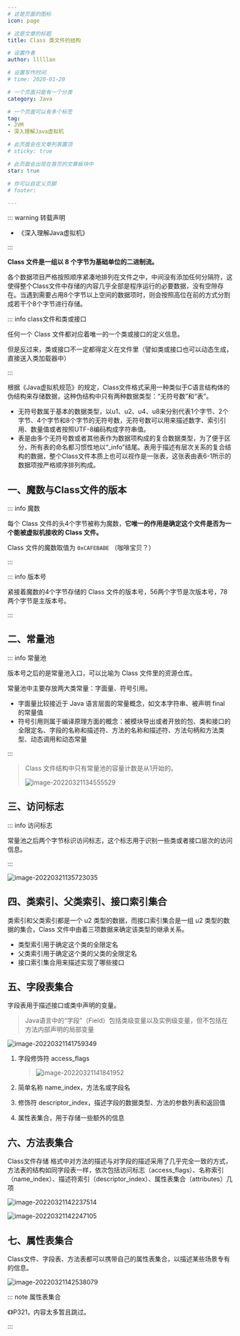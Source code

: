 ```yaml
---
# 这是页面的图标
icon: page

# 这是文章的标题
title: Class 类文件的结构

# 设置作者
author: lllllan

# 设置写作时间
# time: 2020-01-20

# 一个页面只能有一个分类
category: Java

# 一个页面可以有多个标签
tag:
- JVM
- 深入理解Java虚拟机

# 此页面会在文章列表置顶
# sticky: true

# 此页面会出现在首页的文章板块中
star: true

# 你可以自定义页脚
# footer: 

---
```




::: warning 转载声明

- 《深入理解Java虚拟机》

:::



**Class 文件是一组以 8 个字节为基础单位的二进制流。**

各个数据项目严格按照顺序紧凑地排列在文件之中，中间没有添加任何分隔符，这使得整个Class文件中存储的内容几乎全部是程序运行的必要数据，没有空隙存在。当遇到需要占用8个字节以上空间的数据项时，则会按照高位在前的方式分割成若干个8个字节进行存储。



::: info class文件和类或接口

任何一个 Class 文件都对应着唯一的一个类或接口的定义信息。

但是反过来，类或接口不一定都得定义在文件里（譬如类或接口也可以动态生成，直接送入类加载器中）

:::



根据《Java虚拟机规范》的规定，Class文件格式采用一种类似于C语言结构体的伪结构来存储数据，这种伪结构中只有两种数据类型：“无符号数”和“表”。

- 无符号数属于基本的数据类型，以u1、u2、u4、u8来分别代表1个字节、2个字节、4个字节和8个字节的无符号数，无符号数可以用来描述数字、索引引用、数量值或者按照UTF-8编码构成字符串值。
- 表是由多个无符号数或者其他表作为数据项构成的复合数据类型，为了便于区分，所有表的命名都习惯性地以“_info”结尾。表用于描述有层次关系的复合结构的数据，整个Class文件本质上也可以视作是一张表，这张表由表6-1所示的数据项按严格顺序排列构成。



## 一、魔数与Class文件的版本



::: info 魔数

每个 Class 文件的头4个字节被称为魔数，**它唯一的作用是确定这个文件是否为一个能被虚拟机接收的 Class 文件。**



Class 文件的魔数取值为 `0xCAFEBABE` （咖啡宝贝？）

:::





::: info 版本号

紧接着魔数的4个字节存储的 Class 文件的版本号，56两个字节是次版本号，78两个字节是主版本号。

:::





## 二、常量池

::: info 常量池

版本号之后的是常量池入口，可以比喻为 Class 文件里的资源仓库。

常量池中主要存放两大类常量：字面量、符号引用。

- 字面量比较接近于 Java 语言层面的常量概念，如文本字符串、被声明 final 的常量值
- 符号引用则属于编译原理方面的概念：被模块导出或者开放的包、类和接口的全限定名、字段的名称和描述符、方法的名称和描述符、方法句柄和方法类型、动态调用和动态常量

:::

> Class 文件结构中只有常量池的容量计数是从1开始的。
>
> ![image-20220321134555529](README.assets/image-20220321134555529.png)



## 三、访问标志

::: info 访问标志

常量池之后两个字节标识访问标志，这个标志用于识别一些类或者接口层次的访问信息。

:::

![image-20220321135723035](README.assets/image-20220321135723035.png)



## 四、类索引、父类索引、接口索引集合

类索引和父类索引都是一个 u2 类型的数据，而接口索引集合是一组 u2 类型的数据的集合，Class 文件中由着三项数据来确定该类型的继承关系。

- 类型索引用于确定这个类的全限定名
- 父类索引用于确定这个类的父类的全限定名
- 接口索引集合用来描述实现了哪些接口



## 五、字段表集合

字段表用于描述接口或类中声明的变量。

> Java语言中的“字段”（Field）包括类级变量以及实例级变量，但不包括在方法内部声明的局部变量

![image-20220321141759349](README.assets/image-20220321141759349.png)

1. 字段修饰符 access_flags

    > ![image-20220321141841952](README.assets/image-20220321141841952.png)

2. 简单名称 name_index，方法名或字段名
3. 修饰符 descriptor_index，描述字段的数据类型、方法的参数列表和返回值

4. 属性表集合，用于存储一些额外的信息



## 六、方法表集合

Class文件存储 格式中对方法的描述与对字段的描述采用了几乎完全一致的方式，方法表的结构如同字段表一样，依次包括访问标志（access_flags）、名称索引（name_index）、描述符索引（descriptor_index）、属性表集合（attributes）几项

![image-20220321142237514](README.assets/image-20220321142237514.png)

![image-20220321142247105](README.assets/image-20220321142247105.png)



## 七、属性表集合

Class文件、字段表、方法表都可以携带自己的属性表集合，以描述某些场景专有的信息。

![image-20220321142538079](README.assets/image-20220321142538079.png)



::: note 属性表集合

《》P321，内容太多暂且跳过。

:::



